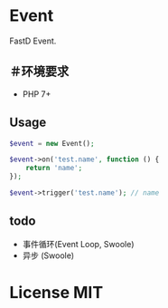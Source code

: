 # Event
FastD Event.

## ＃环境要求

* PHP 7+

## Usage

```php
$event = new Event();

$event->on('test.name', function () {
    return 'name';
});

$event->trigger('test.name'); // name
```

## todo

* 事件循环(Event Loop, Swoole)
* 异步 (Swoole)

# License MIT
